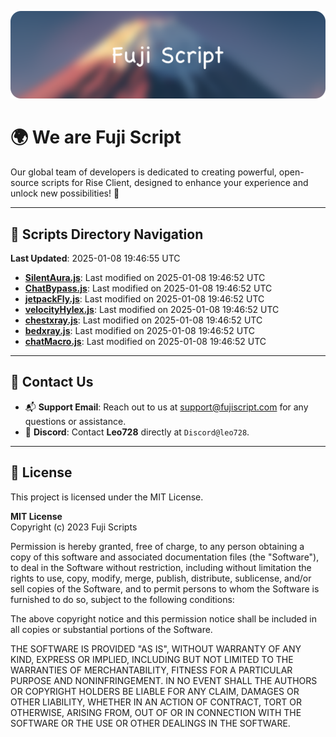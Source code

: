 ![Banner](.github/b.webp)

# 🌍 **We are Fuji Script**

Our global team of developers is dedicated to creating powerful, open-source scripts for Rise Client, designed to enhance your experience and unlock new possibilities! 🌟

---
<!-- SCRIPTS_NAVIGATION_START -->
## 📂 **Scripts Directory Navigation**

**Last Updated**: 2025-01-08 19:46:55 UTC

- **[SilentAura.js](scripts/SilentAura.js)**: Last modified on 2025-01-08 19:46:52 UTC
- **[ChatBypass.js](scripts/ChatBypass.js)**: Last modified on 2025-01-08 19:46:52 UTC
- **[jetpackFly.js](scripts/jetpackFly.js)**: Last modified on 2025-01-08 19:46:52 UTC
- **[velocityHylex.js](scripts/velocityHylex.js)**: Last modified on 2025-01-08 19:46:52 UTC
- **[chestxray.js](scripts/chestxray.js)**: Last modified on 2025-01-08 19:46:52 UTC
- **[bedxray.js](scripts/bedxray.js)**: Last modified on 2025-01-08 19:46:52 UTC
- **[chatMacro.js](scripts/chatMacro.js)**: Last modified on 2025-01-08 19:46:52 UTC

<!-- SCRIPTS_NAVIGATION_END -->

---

## 💬 **Contact Us**  
- 📬 **Support Email**: Reach out to us at [support@fujiscript.com](mailto:support@fujiscript.com) for any questions or assistance.  
- 💬 **Discord**: Contact **Leo728** directly at `Discord@leo728`.

---

## 📜 **License**

This project is licensed under the MIT License.  

**MIT License**  
Copyright (c) 2023 Fuji Scripts  

Permission is hereby granted, free of charge, to any person obtaining a copy of this software and associated documentation files (the "Software"), to deal in the Software without restriction, including without limitation the rights to use, copy, modify, merge, publish, distribute, sublicense, and/or sell copies of the Software, and to permit persons to whom the Software is furnished to do so, subject to the following conditions:  

The above copyright notice and this permission notice shall be included in all copies or substantial portions of the Software.  

THE SOFTWARE IS PROVIDED "AS IS", WITHOUT WARRANTY OF ANY KIND, EXPRESS OR IMPLIED, INCLUDING BUT NOT LIMITED TO THE WARRANTIES OF MERCHANTABILITY, FITNESS FOR A PARTICULAR PURPOSE AND NONINFRINGEMENT. IN NO EVENT SHALL THE AUTHORS OR COPYRIGHT HOLDERS BE LIABLE FOR ANY CLAIM, DAMAGES OR OTHER LIABILITY, WHETHER IN AN ACTION OF CONTRACT, TORT OR OTHERWISE, ARISING FROM, OUT OF OR IN CONNECTION WITH THE SOFTWARE OR THE USE OR OTHER DEALINGS IN THE SOFTWARE.  
